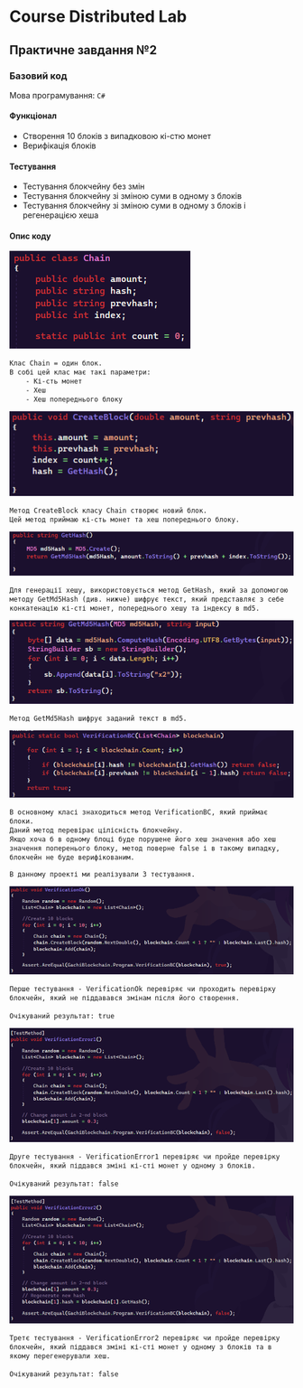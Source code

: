 # Course Distributed Lab
## Практичне завдання №2
### Базовий код

Мова програмування: `C#`

#### Функціонал
- Створення 10 блоків з випадковою кі-стю монет
- Верифікація блоків

#### Тестування
- Тестування блокчейну без змін
- Тестування блокчейну зі зміною суми в одному з блоків
- Тестування блокчейну зі зміною суми в одному з блоків і регенерацією хеша

#### Опис коду
![](./Images/1.png "")
```
Клас Chain = один блок.
В собі цей клас має такі параметри:
    - Кі-сть монет
    - Хеш
    - Хеш попереднього блоку
```

![](./Images/2.png "")
```
Метод CreateBlock класу Chain створює новий блок.
Цей метод приймаю кі-сть монет та хеш попереднього блоку.
```

![](./Images/3.png "")
```
Для генерації хешу, використовується метод GetHash, який за допомогою методу GetMd5Hash (див. нижче) шифрує текст, який представляє з себе конкатенацію кі-сті монет, попереднього хешу та індексу в md5.
```

![](./Images/4.png "")
```
Метод GetMd5Hash шифрує заданий текст в md5.
```

![](./Images/5.png "")
```
В основному класі знаходиться метод VerificationBC, який приймає блоки.
Даний метод перевірає цілісність блокчейну.
Якщо хоча б в одному блоці буде порушене його хеш значення або хеш значення поперенього блоку, метод поверне false і в такому випадку, блокчейн не буде верифікованим.
```

```
В данному проекті ми реалізували 3 тестування.
```

![](./Images/6.png "")
```
Перше тестування - VerificationOk перевіряє чи проходить перевірку блокчейн, який не піддавався змінам після його створення.

Очікуваний результат: true
```

![](./Images/7.png "")
```
Друге тестування - VerificationError1 перевіряє чи пройде перевірку блокчейн, який піддався зміні кі-сті монет у одному з блоків.

Очікуваний результат: false
```

![](./Images/8.png "")
```
Третє тестування - VerificationError2 перевіряє чи пройде перевірку блокчейн, який піддався зміні кі-сті монет у одному з блоків та в якому перегенерували хеш.

Очікуваний результат: false
```